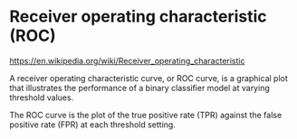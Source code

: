 # Receiver operating characteristic (ROC)

https://en.wikipedia.org/wiki/Receiver_operating_characteristic


A receiver operating characteristic curve, or ROC curve, is a graphical plot that illustrates the performance of a binary classifier model at varying threshold values.

The ROC curve is the plot of the true positive rate (TPR) against the false positive rate (FPR) at each threshold setting.
